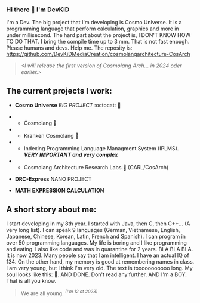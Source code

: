 ### Hi there 👋 I'm DevKiD

I'm a Dev. The big project that I'm developing is Cosmo Universe. It is a programming language that perform calculation, graphics and more in under millisecond. The hard part about the project is, I DON'T KNOW HOW TO DO THAT. I bring the compile time up to 3 mm. That is not fast enough. Please humans and devs. Help me. The reposity is: https://github.com/DevKiDMediaCreation/cosmolangarchitecture-CosArch

> _<I will release the first version of Cosmolang Arch... in 2024 oder earlier.>_

## The current projects I work:
- **Cosmo Universe** *BIG PROJECT* :octocat: 🥇
- * Cosmolang 🦄
- * Kranken Cosmolang 🐙
- * Indexing Programming Language Managment System (IPLMS). ***VERY IMPORTANT and very complex***
- * Cosmolang Architecture Research Labs 🥼 (CARL/CosArch)

- **DRC-Express** NANO PROJECT

-  **MATH EXPRESSION CALCULATION**

## A short story about me:
I start developing in my 8th year. I started with Java, then C, then C++... (A very long list).
I can speak 9 languages (German, Vietnamese, English, Japanese, Chinese, Korean, Latin, French and Spanish). I can program in over 50 programming languages. My life is boring and I like programming and eating. I also like code and was in quarantine for 2 years. BLA BLA BLA. It is now 2023. Many people say that I am intelligent. I have an actual IQ of 134. On the other hand, my memory is good at remembering names in class. I am very young, but I think I'm very old. The text is tooooooooooo long. My soul looks like this: 🖤. AND DONE. Don't read any further. AND I'm a BOY. That is all you know.

> We are all young. <sup>*(I'm 12 at 2023)*</sup>
